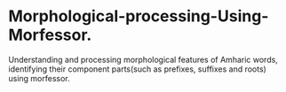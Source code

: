 # Morphological-processing-Using-Morfessor.
Understanding and processing morphological features of Amharic words, identifying their component parts(such as prefixes, suffixes and roots) using morfessor. 

